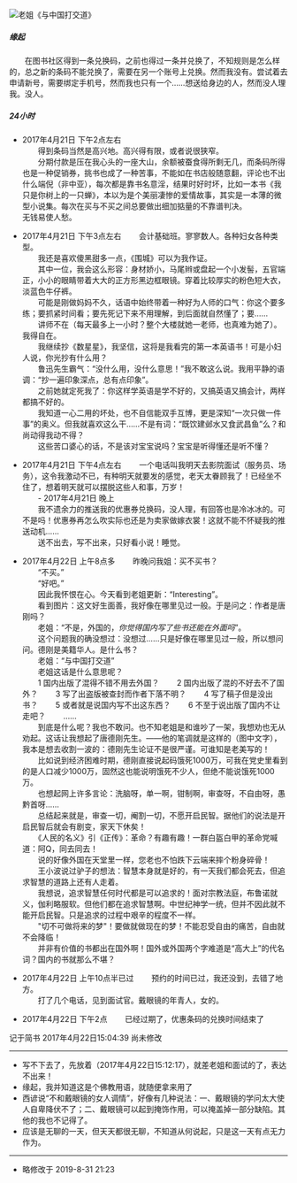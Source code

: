 ![老姐《与中国打交道》](http://upload-images.jianshu.io/upload_images/5674982-adb8ca326032a47e.jpg?imageMogr2/auto-orient/strip%7CimageView2/2/w/1240)

##### 缘起
　　在图书社区得到一条兑换码，之前也得过一条并兑换了，不知规则是怎么样的，总之新的条码不能兑换了，需要在另一个账号上兑换。然而我没有。尝试着去申请新号，需要绑定手机号，然而我也只有一个……想送给身边的人，然而没人理我。没人。  

##### 24小时
- 2017年4月21日 下午2点左右  
　　得到条码当然是高兴地。高兴得有限，或者说很狭窄。  
　　分期付款是压在我心头的一座大山，余额被蚕食得所剩无几，而条码所得也是一种促销券，挑书也成了一种苦事，不能如在书店般随意翻，评论也不出什么端倪（非中亚），每次都是靠书名意淫，结果时好时坏，比如一本书《我只是你树上的一只蝉》，本以为是个美丽凄惨的爱情故事，其实是一本薄的微型小说集。每次在买与不买之间总要做出细加掂量的不靠谱判决。  
无钱易使人愁。  

- 2017年4月21日 下午3点左右
　　会计基础班。寥寥数人。各种妇女各种类型。  
　　我还是喜欢傻黑甜多一点，《围城》可以为我作证。  
　　其中一位，我会这么形容：身材娇小，马尾辫或盘起一个小发髻，五官端正，小小的眼睛带着大大的正方形黑边框眼镜。穿着比较厚实的粉色短大衣，淡蓝色牛仔裤。  
　　可能是刚做妈妈不久，话语中始终带着一种好为人师的口气：你这个要多练；要抓紧时间看；要先死记下来不用理解，到后面就自然懂了；要……  
　　讲师不在（每天最多上一小时？整个大楼就她一老师，也真难为她了）。我得自在。  
　　我继续抄《数星星》，我坚信，这将是我看完的第一本英语书！可是小妇人说，你光抄有什么用？  
　　鲁迅先生霸气：“没什么用，没什么意思！”我不敢这么说。我用平静的语调：“抄一遍印象深点，总有点印象”。  
　　之前她就定死我了：你这样学英语是学不好的，又搞英语又搞会计，两样都搞不好的。  
　　我知道一心二用的坏处，也不自信能双手互博，更是深知“一次只做一件事”的奥义。但我就喜欢这么干……不是有词：“既饮建邺水又食武昌鱼”么？和尚动得我动不得？  
　　这些苦口婆心的话，不是该对宝宝说吗？宝宝是听得懂还是听不懂？  

- 2017年4月21日 下午4点左右
　　一个电话叫我明天去影院面试（服务员、场务），这令我激动不已，有种明天就要发的感觉，老天太眷顾我了！已经坐不住了，想着明天就可以摆脱这些人和事，万岁！  
　　- 2017年4月21日 晚上  
　　我不遗余力的推送我的优惠券兑换码，没人理，有回答也是冷冰冰的。可不是吗！优惠券再怎么吹实际也还是为卖家做嫁衣裳！这就不能不怀疑我的推送动机……  
　　送不出去，写不出来，只好看小说！睡觉。  

- 2017年4月22日 上午8点多
　　昨晚问我姐：买不买书？  
　　“不买。”  
　　“好吧。”  
　　因此我怀恨在心。今天看到老姐更新：“Interesting”。  
　　看到图片：这文好生面善，我好像在哪里见过一般。于是问之：作者是唐刚吗？  
　　老姐：“不是，外国的，*你觉得国内写了些书还能在外面吗*”。  
　　这个问题我的确没想过：没想过……只是好像在哪里见过一般，所以想问问。德刚是美籍华人。是什么书？  
　　老姐：“与中国打交道”  
　　老姐这话是什么意思呢？  
　　1 国内出版了混得不错不用去外国？
　　2 国内出版了混的不好去不了国外？
　　3 写了出盗版被查封而作者下落不明？
　　4 写了稿子但是没出书？
　　5 或者就是说国内写不出这东西？
　　6 不至于说出版了国内不让走吧？
　　……  
　　到底是什么呢？我也不敢问。也不知老姐是和谁吵了一架，我想劝也无从劝起。这话让我想起了唐德刚先生。——他的笔调就是这样的（图中文字），我本是想去收割一波的：德刚先生论证不是很严谨。可谁知是老美写的！  
　　比如说到经济困难时期，德刚直接说起码饿死1000万，可我在党史里看到的是人口减少1000万，固然这也能说明饿死不少人，但绝不能说饿死1000万。  
　　也想起网上许多言论：洗脑呀，单一啊，钳制啊，审查呀，不自由呀，愚黔首呀……  
　　总结起来就是，审查一切，阉割一切，不愿开启民智。据他们的说法是开启民智后就会有剧变，家天下休矣！  
　　《人民的名义》引《正传》：革命？有趣有趣！一群白盔白甲的革命党喊道：阿Q，同去同去！  
　　说的好像外国在天堂里一样，您老也不怕跌下云端来摔个粉身碎骨！  
　　王小波说过驴子的想法：智慧本身就是好的，有一天我们都会死去，但追求智慧的道路上还有人走着。  
　　我想说，追求智慧任何时代都是可以追求的！面对宗教法庭，布鲁诺就义，伽利略服软。但他们都在追求智慧啊。中世纪神学一统，但并不因此就不能开启民智。只是追求的过程中艰辛的程度不一样。  
　　"切不可做将来的梦"！要做就做现在的梦！不能忍受自由的痛苦，自由就不会降临！  
　　并非有价值的书都出在国外啊！国外或外国两个字难道是“高大上”的代名词？国内的书就那么不堪？  

- 2017年4月22日 上午10点半已过
　　预约的时间已过，我还没到，去错了地方。  
　　打了几个电话，见到面试官。戴眼镜的年青人，女的。  

- 2017年4月22日 下午2点
　　已经过期了，优惠条码的兑换时间结束了  

记于简书 2017年4月22日15:04:39 尚未修改  
* * *
- 写不下去了，先放着（2017年4月22日15:12:17），就差老姐和面试的了，表达不出来！
- 缘起，我并知道这是个佛教用语，就随便拿来用了
- 西谚说“不和戴眼镜的女人调情”，好像有几种说法：一、戴眼镜的学问太大使人自卑降伏不了；二、戴眼镜可以起到掩饰作用，可以掩盖掉一部分缺陷。其他的我也不记得了。
- 应该是无聊的一天，但天天都很无聊，不知道从何说起，只是这一天有点无力作为。
* * *
- 略修改于 2019-8-31 21:23